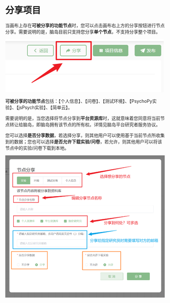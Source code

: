 # 分享项目 <!-- {docsify-ignore-all} -->

<font style="color:rgb(38, 38, 38);">当画布上存在</font>**<font style="color:rgb(38, 38, 38);">可被分享的功能节点</font>**<font style="color:rgb(38, 38, 38);">时，您可以点击画布右上方的分享按钮进行节点分享。需要说明的是，</font>脑岛目前只支持您分享**单个节点**，不支持分享整个项目。

![](../images/2022/1647583371355-315db23b-03e2-4ac7-9062-7dc14f0416c8.png)

**<font style="color:rgb(38, 38, 38);">可被分享的功能节点</font>**<font style="color:rgb(38, 38, 38);">包括：【个人信息】、【问卷】、【测试环境】、【PsychoPy实验】、【jsPsych实验】、【简单云】。</font>

<font style="color:rgb(38, 38, 38);"></font>

<font style="color:rgb(38, 38, 38);">需要说明的是，当您选择将节点分享到</font>**<font style="color:rgb(38, 38, 38);">平台资源库</font>**<font style="color:rgb(38, 38, 38);">时，这就意味着您同意将当前节点转让给脑岛，即脑岛拥有该节点的所有权。详情见脑岛平台研究者服务协议。</font>

<font style="color:rgb(38, 38, 38);"></font>

<font style="color:rgb(38, 38, 38);">您可以选择</font>**<font style="color:rgb(38, 38, 38);">是否分享数据</font>**<font style="color:rgb(38, 38, 38);">，若选择分享，则其他用户可以使用基于当前节点所收集到的数据；您也可以选择</font>**<font style="color:rgb(38, 38, 38);">是否允许下载实验/问卷</font>**<font style="color:rgb(38, 38, 38);">，若允许，则其他用户可以将该节点中的实验/问卷下载到本地。</font>

![](../images/2022/1647583371430-52bfa218-0f91-44d0-b1b3-5cdd3da7dd0e.png)



